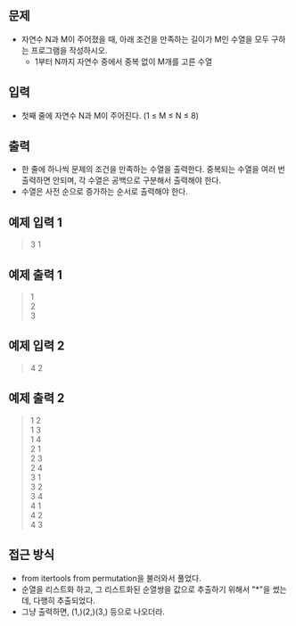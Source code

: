 ## 문제
  - 자연수 N과 M이 주어졌을 때, 아래 조건을 만족하는 길이가 M인 수열을 모두 구하는 프로그램을 작성하시오.
    - 1부터 N까지 자연수 중에서 중복 없이 M개를 고른 수열

## 입력
  - 첫째 줄에 자연수 N과 M이 주어진다. (1 ≤ M ≤ N ≤ 8)

## 출력
  - 한 줄에 하나씩 문제의 조건을 만족하는 수열을 출력한다. 중복되는 수열을 여러 번 출력하면 안되며, 각 수열은 공백으로 구분해서 출력해야 한다.
  - 수열은 사전 순으로 증가하는 순서로 출력해야 한다.

## 예제 입력 1 
  > 3 1
## 예제 출력 1
  > 1 <br>
  > 2 <br>
  > 3 <br>

## 예제 입력 2
  > 4 2
## 예제 출력 2
  > 1 2 <br>
  > 1 3 <br>
  > 1 4 <br>
  > 2 1 <br>
  > 2 3 <br>
  > 2 4 <br>
  > 3 1 <br>
  > 3 2 <br>
  > 3 4 <br>
  > 4 1 <br>
  > 4 2 <br>
  > 4 3 <br>

## 접근 방식
  - from itertools from permutation을 불러와서 풀었다.
  - 순열을 리스트화 하고, 그 리스트화된 순열쌍을 값으로 추출하기 위해서 "*"을 썼는데, 다행히 추출되었다.
  - 그냥 출력하면, (1,)(2,)(3,) 등으로 나오더라.

